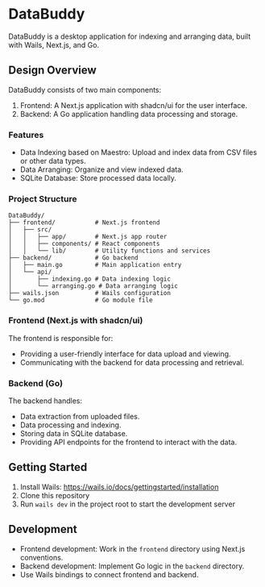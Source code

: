 # DataBuddy

DataBuddy is a desktop application for indexing and arranging data, built with Wails, Next.js, and Go.

## Design Overview

DataBuddy consists of two main components:

1. Frontend: A Next.js application with shadcn/ui for the user interface.
2. Backend: A Go application handling data processing and storage.

### Features

- Data Indexing based on Maestro: Upload and index data from CSV files or other data types.
- Data Arranging: Organize and view indexed data.
- SQLite Database: Store processed data locally.

### Project Structure

```
DataBuddy/
├── frontend/           # Next.js frontend
│   ├── src/
│   │   ├── app/        # Next.js app router
│   │   ├── components/ # React components
│   │   └── lib/        # Utility functions and services
├── backend/            # Go backend
│   ├── main.go         # Main application entry
│   └── api/
│       ├── indexing.go # Data indexing logic
│       └── arranging.go # Data arranging logic
├── wails.json          # Wails configuration
└── go.mod              # Go module file
```

### Frontend (Next.js with shadcn/ui)

The frontend is responsible for:

- Providing a user-friendly interface for data upload and viewing.
- Communicating with the backend for data processing and retrieval.

### Backend (Go)

The backend handles:

- Data extraction from uploaded files.
- Data processing and indexing.
- Storing data in SQLite database.
- Providing API endpoints for the frontend to interact with the data.

## Getting Started

1. Install Wails: https://wails.io/docs/gettingstarted/installation
2. Clone this repository
3. Run `wails dev` in the project root to start the development server

## Development

- Frontend development: Work in the `frontend` directory using Next.js conventions.
- Backend development: Implement Go logic in the `backend` directory.
- Use Wails bindings to connect frontend and backend.
